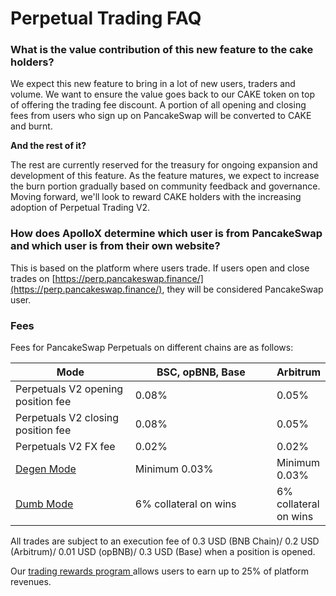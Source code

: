 # Perpetual Trading FAQ

### What is the value contribution of this new feature to the cake holders?

We expect this new feature to bring in a lot of new users, traders and volume. We want to ensure the value goes back to our CAKE token on top of offering the trading fee discount. A portion of all opening and closing fees from users who sign up on PancakeSwap will be converted to CAKE and burnt.&#x20;

**And the rest of it?**

The rest are currently reserved for the treasury for ongoing expansion and development of this feature. As the feature matures, we expect to increase the burn portion gradually based on community feedback and governance. Moving forward, we'll look to reward CAKE holders with the increasing adoption of Perpetual Trading V2.

### How does ApolloX determine which user is from PancakeSwap and which user is from their own website?

This is based on the platform where users trade. If users open and close trades on [https://perp.pancakeswap.finance/](https://perp.pancakeswap.finance/), they will be considered PancakeSwap user.

### Fees

Fees for PancakeSwap Perpetuals on different chains are as follows:

<table><thead><tr><th width="201.33333333333331">Mode</th><th width="248">BSC, opBNB, Base</th><th>Arbitrum</th></tr></thead><tbody><tr><td>Perpetuals V2 opening position fee</td><td>0.08%</td><td>0.05%</td></tr><tr><td>Perpetuals V2 closing position fee</td><td>0.08%</td><td>0.05%</td></tr><tr><td>Perpetuals V2 FX fee</td><td>0.02%</td><td>0.02%</td></tr><tr><td><a href="../degen-mode/">Degen Mode</a></td><td>Minimum 0.03%</td><td>Minimum 0.03%</td></tr><tr><td><a href="../dumb-mode/">Dumb Mode</a></td><td>6% collateral on wins</td><td>6% collateral on wins</td></tr></tbody></table>

All trades are subject to an execution fee of 0.3 USD (BNB Chain)/ 0.2 USD (Arbitrum)/ 0.01 USD (opBNB)/ 0.3 USD (Base) when a position is opened.

Our [trading rewards program ](../trading-rewards-program/)allows users to earn up to 25% of platform revenues.
